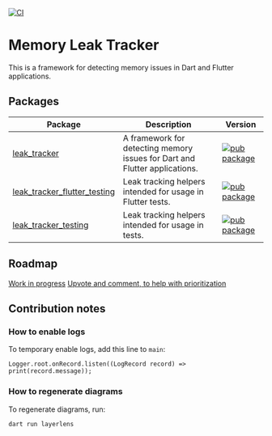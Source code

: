 
[![CI](https://github.com/dart-lang/leak_tracker/actions/workflows/ci.yaml/badge.svg)](https://github.com/dart-lang/leak_tracker/actions/workflows/ci.yaml)

# Memory Leak Tracker

This is a framework for detecting memory issues in Dart and Flutter applications.

## Packages

| Package | Description | Version |
| --- | --- | --- |
| [leak_tracker](pkgs/leak_tracker/) | A framework for detecting memory issues for Dart and Flutter applications. | [![pub package](https://img.shields.io/pub/v/leak_tracker.svg)](https://pub.dev/packages/leak_tracker) |
| [leak_tracker_flutter_testing](pkgs/leak_tracker_flutter_testing/) | Leak tracking helpers intended for usage in Flutter tests. | [![pub package](https://img.shields.io/pub/v/leak_tracker_flutter_testing.svg)](https://pub.dev/packages/leak_tracker_flutter_testing) |
| [leak_tracker_testing](pkgs/leak_tracker_testing/) | Leak tracking helpers intended for usage in tests. | [![pub package](https://img.shields.io/pub/v/leak_tracker_testing.svg)](https://pub.dev/packages/leak_tracker_testing) |

## Roadmap

[Work in progress](https://github.com/dart-lang/leak_tracker/labels/P1)
[Upvote and comment, to help with prioritization](https://github.com/dart-lang/leak_tracker/labels/P2)

## Contribution notes

### How to enable logs

To temporary enable logs, add this line to `main`:

```
Logger.root.onRecord.listen((LogRecord record) => print(record.message));
```

### How to regenerate diagrams

To regenerate diagrams, run:

```
dart run layerlens
```
